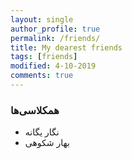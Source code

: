 ```yaml
---
layout: single
author_profile: true
permalink: /friends/
title: My dearest friends
tags: [friends]
modified: 4-10-2019
comments: true
---
```


### همکلاسی‌ها
* نگار یگانه
* بهار شکوهی



